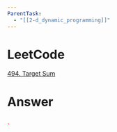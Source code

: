 ```yaml
---
ParentTask:
  - "[[2-d_dynamic_programming]]"
---
```


# LeetCode
[494. Target Sum](https://leetcode.com/problems/target-sum/)

# Answer
```Cpp

` 